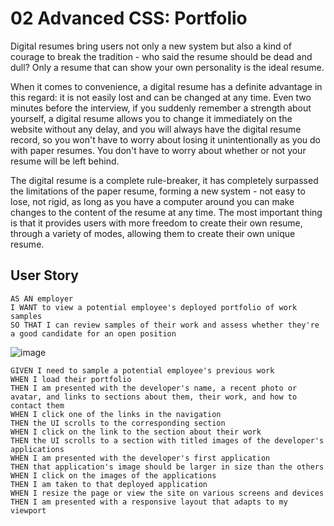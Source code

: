 # 02 Advanced CSS: Portfolio

Digital resumes bring users not only a new system but also a kind of courage to break the tradition - who said the resume should be dead and dull? Only a resume that can show your own personality is the ideal resume.

When it comes to convenience, a digital resume has a definite advantage in this regard: it is not easily lost and can be changed at any time. Even two minutes before the interview, if you suddenly remember a strength about yourself, a digital resume allows you to change it immediately on the website without any delay, and you will always have the digital resume record, so you won't have to worry about losing it unintentionally as you do with paper resumes. You don't have to worry about whether or not your resume will be left behind.

The digital resume is a complete rule-breaker, it has completely surpassed the limitations of the paper resume, forming a new system - not easy to lose, not rigid, as long as you have a computer around you can make changes to the content of the resume at any time. The most important thing is that it provides users with more freedom to create their own resume, through a variety of modes, allowing them to create their own unique resume.

## User Story

```
AS AN employer
I WANT to view a potential employee's deployed portfolio of work samples
SO THAT I can review samples of their work and assess whether they're a good candidate for an open position
```

![image](https://user-images.githubusercontent.com/100245563/173344486-0e5727a4-3852-4b72-bb51-527714769a21.png)


```
GIVEN I need to sample a potential employee's previous work
WHEN I load their portfolio
THEN I am presented with the developer's name, a recent photo or avatar, and links to sections about them, their work, and how to contact them
WHEN I click one of the links in the navigation
THEN the UI scrolls to the corresponding section
WHEN I click on the link to the section about their work
THEN the UI scrolls to a section with titled images of the developer's applications
WHEN I am presented with the developer's first application
THEN that application's image should be larger in size than the others
WHEN I click on the images of the applications
THEN I am taken to that deployed application
WHEN I resize the page or view the site on various screens and devices
THEN I am presented with a responsive layout that adapts to my viewport
```
